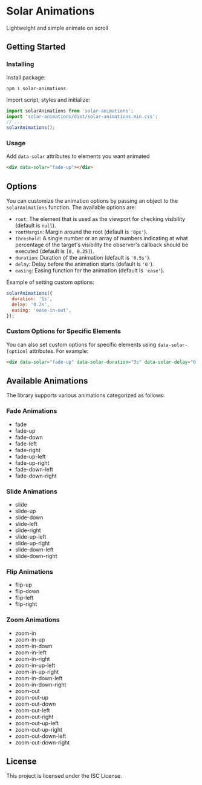 # Solar Animations

Lightweight and simple animate on scroll

## Getting Started

### Installing

Install package:

```
npm i solar-animations
```

Import script, styles and initialize:

```javascript
import solarAnimations from 'solar-animations';
import 'solar-animations/dist/solar-animations.min.css';
// ...
solarAnimations();
```

### Usage

Add `data-solar` attributes to elements you want animated

```html
<div data-solar="fade-up"></div>
```

## Options

You can customize the animation options by passing an object to the `solarAnimations` function. The available options are:

- `root`: The element that is used as the viewport for checking visibility (default is `null`).
- `rootMargin`: Margin around the root (default is `'0px'`).
- `threshold`: A single number or an array of numbers indicating at what percentage of the target's visibility the observer's callback should be executed (default is `[0, 0.25]`).
- `duration`: Duration of the animation (default is `'0.5s'`).
- `delay`: Delay before the animation starts (default is `'0'`).
- `easing`: Easing function for the animation (default is `'ease'`).

Example of setting custom options:

```javascript
solarAnimations({
  duration: '1s',
  delay: '0.2s',
  easing: 'ease-in-out',
});
```

### Custom Options for Specific Elements

You can also set custom options for specific elements using `data-solar-[option]` attributes. For example:

```html
<div data-solar="fade-up" data-solar-duration="3s" data-solar-delay="0.5s"></div>
```

## Available Animations

The library supports various animations categorized as follows:

### Fade Animations
- fade
- fade-up
- fade-down
- fade-left
- fade-right
- fade-up-left
- fade-up-right
- fade-down-left
- fade-down-right

### Slide Animations
- slide
- slide-up
- slide-down
- slide-left
- slide-right
- slide-up-left
- slide-up-right
- slide-down-left
- slide-down-right

### Flip Animations
- flip-up
- flip-down
- flip-left
- flip-right

### Zoom Animations
- zoom-in
- zoom-in-up
- zoom-in-down
- zoom-in-left
- zoom-in-right
- zoom-in-up-left
- zoom-in-up-right
- zoom-in-down-left
- zoom-in-down-right
- zoom-out
- zoom-out-up
- zoom-out-down
- zoom-out-left
- zoom-out-right
- zoom-out-up-left
- zoom-out-up-right
- zoom-out-down-left
- zoom-out-down-right

## License

This project is licensed under the ISC License.
